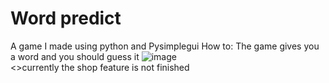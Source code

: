 # Word predict
A game I made using python and Pysimplegui
How to:
The game gives you a word and you should guess it
![image](https://github.com/blabla-labALT/pythonic-games/assets/92992442/fd9fc743-4c52-4c41-9982-c325b54bcc53)   
<>currently the shop feature is not finished
